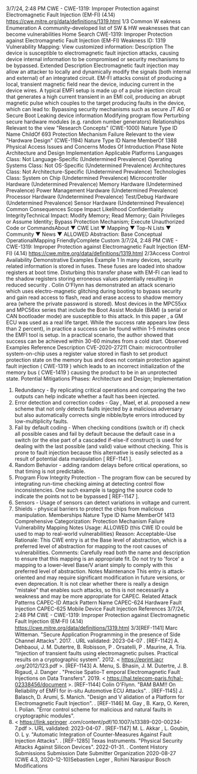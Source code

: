 3/7/24, 2:48 PM CWE - CWE-1319: Improper Protection against Electromagnetic Fault Injection (EM-FI) (4.14)
https://cwe.mitre.org/data/deﬁnitions/1319.html 1/3
Common W eakness Enumeration
A community-developed list of SW & HW weaknesses that can become
vulnerabilities
Home Search
CWE-1319: Improper Protection against Electromagnetic Fault Injection (EM-FI)
Weakness ID: 1319
Vulnerability Mapping: 
View customized information:
 Description
The device is susceptible to electromagnetic fault injection attacks, causing device internal information to be compromised or security
mechanisms to be bypassed.
 Extended Description
Electromagnetic fault injection may allow an attacker to locally and dynamically modify the signals (both internal and external) of an
integrated circuit. EM-FI attacks consist of producing a local, transient magnetic field near the device, inducing current in the device
wires. A typical EMFI setup is made up of a pulse injection circuit that generates a high current transient in an EMI coil, producing an
abrupt magnetic pulse which couples to the target producing faults in the device, which can lead to:
Bypassing security mechanisms such as secure JT AG or Secure Boot
Leaking device information
Modifying program flow
Perturbing secure hardware modules (e.g. random number generators)
 Relationships
 Relevant to the view "Research Concepts" (CWE-1000)
Nature Type ID Name
ChildOf 693 Protection Mechanism Failure
 Relevant to the view "Hardware Design" (CWE-1194)
Nature Type ID Name
MemberOf 1388 Physical Access Issues and Concerns
 Modes Of Introduction
Phase Note
Architecture and Design
Implementation
 Applicable Platforms
Languages
Class: Not Language-Specific (Undetermined Prevalence)
Operating Systems
Class: Not OS-Specific (Undetermined Prevalence)
Architectures
Class: Not Architecture-Specific (Undetermined Prevalence)
Technologies
Class: System on Chip (Undetermined Prevalence)
Microcontroller Hardware (Undetermined Prevalence)
Memory Hardware (Undetermined Prevalence)
Power Management Hardware (Undetermined Prevalence)
Processor Hardware (Undetermined Prevalence)
Test/Debug Hardware (Undetermined Prevalence)
Sensor Hardware (Undetermined Prevalence)
 Common Consequences
Scope Impact Likelihood
Confidentiality
IntegrityTechnical Impact: Modify Memory; Read Memory; Gain Privileges or Assume Identity; Bypass Protection Mechanism;
Execute Unauthorized Code or CommandsAbout ▼ CWE List ▼ Mapping ▼ Top-N Lists ▼ Community ▼ News ▼
ALLOWED
Abstraction: Base
Conceptual OperationalMapping
FriendlyComplete Custom
3/7/24, 2:48 PM CWE - CWE-1319: Improper Protection against Electromagnetic Fault Injection (EM-FI) (4.14)
https://cwe.mitre.org/data/deﬁnitions/1319.html 2/3Access Control
Availability
 Demonstrative Examples
Example 1
In many devices, security related information is stored in fuses. These fuses are loaded into shadow registers at boot time. Disturbing
this transfer phase with EM-FI can lead to the shadow registers storing erroneous values potentially resulting in reduced security .
Colin O'Flynn has demonstrated an attack scenario which uses electro-magnetic glitching during booting to bypass security and gain
read access to flash, read and erase access to shadow memory area (where the private password is stored). Most devices in the
MPC55xx and MPC56xx series that include the Boot Assist Module (BAM) (a serial or CAN bootloader mode) are susceptible to this
attack. In this paper , a GM ECU was used as a real life target. While the success rate appears low (less than 2 percent), in practice a
success can be found within 1-5 minutes once the EMFI tool is setup. In a practical scenario, the author showed that success can be
achieved within 30-60 minutes from a cold start.
 Observed Examples
Reference Description
CVE-2020-27211 Chain: microcontroller system-on-chip uses a register value stored in flash to set product protection
state on the memory bus and does not contain protection against fault injection ( CWE-1319 ) which
leads to an incorrect initialization of the memory bus ( CWE-1419 ) causing the product to be in an
unprotected state.
 Potential Mitigations
Phases: Architecture and Design; Implementation
1. Redundancy - By replicating critical operations and comparing the two outputs can help indicate whether a fault has
been injected.
2. Error detection and correction codes - Gay , Mael, et al. proposed a new scheme that not only detects faults injected
by a malicious adversary but also automatically corrects single nibble/byte errors introduced by low-multiplicity faults.
3. Fail by default coding - When checking conditions (switch or if) check all possible cases and fail by default because
the default case in a switch (or the else part of a cascaded if-else-if construct) is used for dealing with the last possible
(and valid) value without checking. This is prone to fault injection because this alternative is easily selected as a result
of potential data manipulation [ REF-1141 ].
4. Random Behavior - adding random delays before critical operations, so that timing is not predictable.
5. Program Flow Integrity Protection - The program flow can be secured by integrating run-time checking aiming at
detecting control flow inconsistencies. One such example is tagging the source code to indicate the points not to be
bypassed [ REF-1147 ].
6. Sensors - Usage of sensors can detect variations in voltage and current.
7. Shields - physical barriers to protect the chips from malicious manipulation.
 Memberships
Nature Type ID Name
MemberOf 1413 Comprehensive Categorization: Protection Mechanism Failure
 Vulnerability Mapping Notes
Usage: ALLOWED (this CWE ID could be used to map to real-world vulnerabilities)
Reason: Acceptable-Use
Rationale:
This CWE entry is at the Base level of abstraction, which is a preferred level of abstraction for mapping to the root causes of
vulnerabilities.
Comments:
Carefully read both the name and description to ensure that this mapping is an appropriate fit. Do not try to 'force' a mapping to a
lower-level Base/V ariant simply to comply with this preferred level of abstraction.
 Notes
Maintenance
This entry is attack-oriented and may require significant modification in future versions, or even deprecation. It is not clear whether
there is really a design "mistake" that enables such attacks, so this is not necessarily a weakness and may be more appropriate for
CAPEC.
 Related Attack Patterns
CAPEC-ID Attack Pattern Name
CAPEC-624 Hardware Fault Injection
CAPEC-625 Mobile Device Fault Injection
 References
3/7/24, 2:48 PM CWE - CWE-1319: Improper Protection against Electromagnetic Fault Injection (EM-FI) (4.14)
https://cwe.mitre.org/data/deﬁnitions/1319.html 3/3[REF-1141] Marc Witteman. "Secure Application Programming in the presence of Side Channel Attacks". 2017.
. URL
validated: 2023-04-07 .
[REF-1142] A. Dehbaoui, J. M. Dutertre, B. Robisson, P . Orsatelli, P . Maurine, A. Tria. "Injection of transient faults using
electromagnetic pulses. Practical results on a cryptographic system". 2012. < https://eprint.iacr .org/2012/123.pdf >.
[REF-1143] A. Menu, S. Bhasin, J. M. Dutertre, J. B. Rigaud, J. Danger . "Precise Spatio-T emporal Electromagnetic Fault
Injections on Data Transfers". 2019. < https://hal.telecom-paris.fr/hal-02338456/document >.
[REF-1144] Colin O'Flynn. "BAM BAM!! On Reliability of EMFI for in-situ Automotive ECU Attacks".
.
[REF-1145] J. Balasch, D. Arumí, S. Manich. "Design and V alidation of a Platform for Electromagnetic Fault Injection".
.
[REF-1146] M. Gay , B. Karp, O. Keren, I. Polian. "Error control scheme for malicious and natural faults in cryptographic modules".
2019. < https://link.springer .com/content/pdf/10.1007/s13389-020-00234-7.pdf >. URL validated: 2023-04-07 .
[REF-1147] M. L. Akkar , L. Goubin, O. L y. "Automatic Integration of Counter-Measures Against Fault Injection Attacks".
.
[REF-1285] Texas Instruments. "Physical Security Attacks Against Silicon Devices". 2022-01-31.
.
 Content History
 Submissions
Submission Date Submitter Organization
2020-08-27
(CWE 4.3, 2020-12-10)Sebastien Leger , Rohini Narasipur Bosch
 Modifications